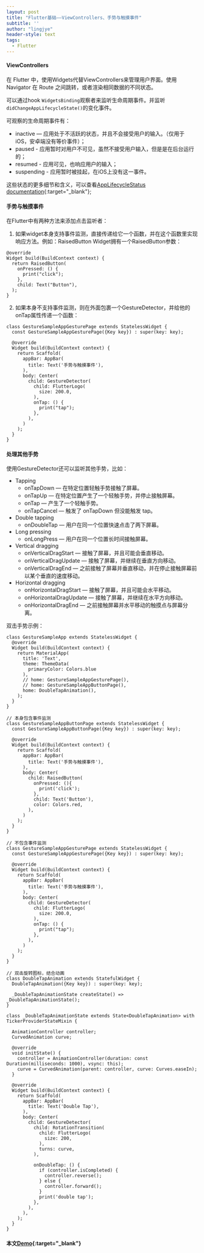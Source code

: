 ```yaml
---
layout: post
title: "Flutter基础——ViewControllers、手势与触摸事件"
subtitle: ''
author: "lingjye"
header-style: text
tags:
  - Flutter
---
```


#### ViewControllers

在 Flutter 中，使用Widgets代替ViewControllers来管理用户界面。使用 Navigator 在 Route 之间跳转，或者渲染相同数据的不同状态。

可以通过hook `WidgetsBinding`观察者来监听生命周期事件。并监听`didChangeAppLifecycleState()`的变化事件。

可观察的生命周期事件有：

* inactive — 应用处于不活跃的状态，并且不会接受用户的输入。（仅用于iOS，安卓端没有等价事件）；
* paused - 应用暂时对用户不可见，虽然不接受用户输入，但是是在后台运行的；
* resumed - 应用可见，也响应用户的输入；
* suspending - 应用暂时被挂起，在iOS上没有这一事件。

这些状态的更多细节和含义，可以查看[AppLifecycleStatus documentation](https://docs.flutter.io/flutter/dart-ui/AppLifecycleState-class.html){:target="_blank"};

#### 手势与触摸事件

在Flutter中有两种方法来添加点击监听者：

1. 如果widget本身支持事件监测，直接传递给它一个函数，并在这个函数里实现响应方法。例如：RaisedButton Widget拥有一个RaisedButton参数：

```
@override
Widget build(BuildContext context) {
  return RaisedButton(
    onPressed: () {
      print("click");
    },
    child: Text("Button"),
  );
}
```

2. 如果本身不支持事件监测，则在外面包裹一个GestureDetector，并给他的onTap属性传递一个函数：

```
class GestureSampleAppGesturePage extends StatelessWidget {
  const GestureSampleAppGesturePage({Key key}) : super(key: key);

  @override
  Widget build(BuildContext context) {
    return Scaffold(
      appBar: AppBar(
        title: Text('手势与触摸事件'),
      ),
      body: Center(
        child: GestureDetector(
          child: FlutterLogo(
            size: 200.0,
          ),
          onTap: () {
            print("tap");
          },
        ),
      )
    );
  }
}
```

#### 处理其他手势

使用GestureDetector还可以监听其他手势，比如：

* Tapping
	* onTapDown — 在特定位置轻触手势接触了屏幕。
	* onTapUp — 在特定位置产生了一个轻触手势，并停止接触屏幕。
	* onTap — 产生了一个轻触手势。
	* onTapCancel — 触发了 onTapDown 但没能触发 tap。
* Double tapping
	* onDoubleTap — 用户在同一个位置快速点击了两下屏幕。
* Long pressing
	* onLongPress — 用户在同一个位置长时间接触屏幕。
* Vertical dragging
	* onVerticalDragStart — 接触了屏幕，并且可能会垂直移动。
	* onVerticalDragUpdate — 接触了屏幕，并继续在垂直方向移动。
	* onVerticalDragEnd — 之前接触了屏幕并垂直移动，并在停止接触屏幕前以某个垂直的速度移动。
* Horizontal dragging
	* onHorizontalDragStart — 接触了屏幕，并且可能会水平移动。
	* onHorizontalDragUpdate — 接触了屏幕，并继续在水平方向移动。
	* onHorizontalDragEnd — 之前接触屏幕并水平移动的触摸点与屏幕分离。

双击手势示例：

```
class GestureSampleApp extends StatelessWidget {
  @override
  Widget build(BuildContext context) {
    return MaterialApp(
      title: 'Text',
      theme: ThemeData(
        primaryColor: Colors.blue
      ),
      // home: GestureSampleAppGesturePage(),
      // home: GestureSampleAppButtonPage(),
      home: DoubleTapAnimation(),
    );
  }
}

// 本身包含事件监测
class GestureSampleAppButtonPage extends StatelessWidget {
  const GestureSampleAppButtonPage({Key key}) : super(key: key);

  @override
  Widget build(BuildContext context) {
    return Scaffold(
      appBar: AppBar(
        title: Text('手势与触摸事件'),
      ),
      body: Center(
        child: RaisedButton(
          onPressed: (){
            print('click');
          },
          child: Text('Button'),
          color: Colors.red,
        ),
      )
    );
  }
}

// 不包含事件监测
class GestureSampleAppGesturePage extends StatelessWidget {
  const GestureSampleAppGesturePage({Key key}) : super(key: key);

  @override
  Widget build(BuildContext context) {
    return Scaffold(
      appBar: AppBar(
        title: Text('手势与触摸事件'),
      ),
      body: Center(
        child: GestureDetector(
          child: FlutterLogo(
            size: 200.0,
          ),
          onTap: () {
            print("tap");
          },
        ),
      )
    );
  }
}

// 双击旋转图标，结合动画
class DoubleTapAnimation extends StatefulWidget {
  DoubleTapAnimation({Key key}) : super(key: key);

  _DoubleTapAnimationState createState() => _DoubleTapAnimationState();
}

class _DoubleTapAnimationState extends State<DoubleTapAnimation> with TickerProviderStateMixin {

  AnimationController controller;
  CurvedAnimation curve;

  @override
  void initState() {
    controller = AnimationController(duration: const Duration(milliseconds: 1000), vsync: this);
    curve = CurvedAnimation(parent: controller, curve: Curves.easeIn);
  }

  @override
  Widget build(BuildContext context) {
    return Scaffold(
      appBar: AppBar(
        title: Text('Double Tap'),
      ),
      body: Center(
        child: GestureDetector(
          child: RotationTransition(
            child: FlutterLogo(
              size: 200,
            ),
            turns: curve,
          ),
          
          onDoubleTap: () {
            if (controller.isCompleted) {
              controller.reverse();
            } else {
              controller.forward();
            }
            print('double tap');
          },
        ),
      ),
    );
  }
}

```

#### 本文[Demo](https://github.com/lingjye/Flutter-Learning/tree/master/helloworld){:target="_blank"}
